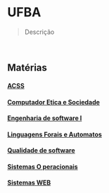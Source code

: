 # UFBA
> Descrição

<br>

## Matérias
#### [ACSS](ACSS)
#### [Computador Etica e Sociedade](Computador-Etica-e-Sociedade])
#### [Engenharia de software I](Engenharia-de-software-I)
#### [Linguagens Forais e Automatos](Linguagens-Forais-e-Automatos)
#### [Qualidade de software](Qualidade-de-software)
#### [Sistemas O peracionais](Sistemas-Operacionais)
#### [Sistemas WEB](Sistemas-WEB)
